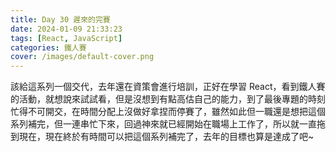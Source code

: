 ```yaml
---
title: Day 30 遲來的完賽
date: 2024-01-09 21:33:23
tags: [React, JavaScript]
categories: 鐵人賽
cover: /images/default-cover.png
---
```


該給這系列一個交代，去年還在資策會進行培訓，正好在學習 React，看到鐵人賽的活動，就想說來試試看，但是沒想到有點高估自己的能力，到了最後專題的時刻忙得不可開交，在時間分配上沒做好拿捏而停賽了，雖然如此但一職還是想把這個系列補完，但一連串忙下來，回過神來就已經開始在職場上工作了，所以就一直拖到現在，現在終於有時間可以把這個系列補完了，去年的目標也算是達成了吧~

<!-- more -->
